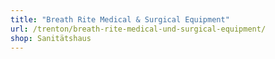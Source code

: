 ```yaml
---
title: "Breath Rite Medical & Surgical Equipment"
url: /trenton/breath-rite-medical-und-surgical-equipment/
shop: Sanitätshaus
---
```

